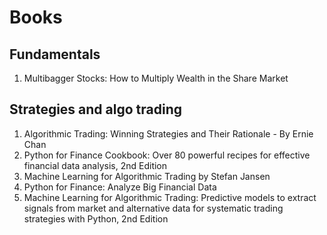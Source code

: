 # Books

## Fundamentals
1. Multibagger Stocks: How to Multiply Wealth in the Share Market


## Strategies and algo trading

1. Algorithmic Trading: Winning Strategies and Their Rationale - By Ernie Chan
2. Python for Finance Cookbook: Over 80 powerful recipes for effective financial data analysis, 2nd Edition
3. Machine Learning for Algorithmic Trading by Stefan Jansen
4. Python for Finance: Analyze Big Financial Data
5. Machine Learning for Algorithmic Trading: Predictive models to extract signals from market and alternative data for systematic trading strategies with Python, 2nd Edition